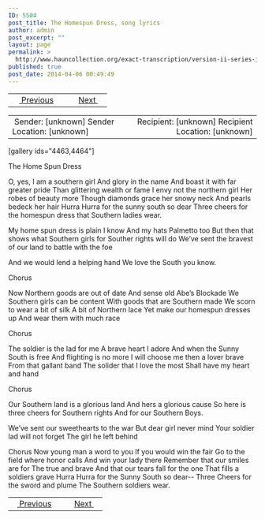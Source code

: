 ```yaml
---
ID: 5504
post_title: The Homespun Dress, song lyrics
author: admin
post_excerpt: ""
layout: page
permalink: >
  http://www.hauncollection.org/exact-transcription/version-ii-series-iii/poem-letter/
published: true
post_date: 2014-04-06 00:49:49
---
```

<table style="width: 100%;" align="center">
<tbody>
<tr>
<td width="50%"> <a href="http://www.hauncollection.org/version-2/version-ii-series-iii/poem-clipping/"><img src="https://lh3.googleusercontent.com/-EFJpxxNiPNw/VqgtWBCZrMI/AAAAAAAAAFU/WfY4lPFWWkg/s800-Ic42/Soeb-Plain-Arrows-8-10px.png" alt="" width="10" height="10" /> Previous</a></td>
<td style="text-align: right;"><a href="http://www.hauncollection.org/version-2/version-ii-series-iii/robbin-rough/">Next <img src="https://lh3.googleusercontent.com/-67k0cYlpXHw/VqgtWKz1MXI/AAAAAAAAAFU/k9PW_Piyurk/s800-Ic42/Soeb-Plain-Arrows-5-10px.png" alt="" width="10" height="10" /></a></td>
</tr>
</tbody>
</table>
<table style="width: 100%;" align="center">
<tbody>
<tr>
<td width="50%"> Sender: [unknown]
Sender Location: [unknown]</td>
<td style="text-align: right;">Recipient: [unknown]
Recipient Location: [unknown]</td>
</tr>
</tbody>
</table>
[gallery ids="4463,4464"]

The Home Spun Dress

O, yes, I am a southern girl
And glory in the name
And boast it with far greater pride
Than glittering wealth or fame
I envy not the northern girl
Her robes of beauty more
Though diamonds grace her snowy neck
And pearls bedeck her hair
Hurra Hurra for the sunny south
so dear Three cheers for the homespun
dress that Southern ladies wear.

My home spun dress is plain I know
And my hats Palmetto too
But then that shows what Southern
girls for Souther rights will do
We’ve sent the bravest of our land
to battle with the foe

And we would lend a helping hand
We love the South you know.

Chorus

Now Northern goods are out of date
And sense old Abe’s Blockade
We Southern girls can be content
With goods that are Southern made
We scorn to wear a bit of silk
A bit of Northern lace
Yet make our homespun dresses up
And wear them with much race

Chorus

The soldier is the lad for me
A brave heart I adore
And when the Sunny South is free
And flighting is no more
I will choose me then a lover brave
From that gallant band
The solider that I love the most
Shall have my heart and hand

Chorus

Our Southern land is a glorious land
And hers a glorious cause
So here is three cheers for Southern rights
And for our Southern Boys.

We’ve sent our sweethearts to the war
But dear girl never mind
Your soldier lad will not forget
The girl he left behind

Chorus
Now young man a word to you
If you would win the fair
Go to the field where honor calls
And win your lady there
Remember that our smiles are for
The true and brave
And that our tears fall for the one
That fills a soldiers grave
Hurra Hurra for the
Sunny South so dear-- Three
Cheers for the sword and plume
The Southern soldiers wear.
<table style="width: 100%;" align="center">
<tbody>
<tr>
<td width="50%"><a href="http://www.hauncollection.org/version-2/version-ii-series-iii/poem-clipping/"><img src="https://lh3.googleusercontent.com/-EFJpxxNiPNw/VqgtWBCZrMI/AAAAAAAAAFU/WfY4lPFWWkg/s800-Ic42/Soeb-Plain-Arrows-8-10px.png" alt="" width="10" height="10" /> Previous</a></td>
<td style="text-align: right;"><a href="http://www.hauncollection.org/version-2/version-ii-series-iii/robbin-rough/">Next <img src="https://lh3.googleusercontent.com/-67k0cYlpXHw/VqgtWKz1MXI/AAAAAAAAAFU/k9PW_Piyurk/s800-Ic42/Soeb-Plain-Arrows-5-10px.png" alt="" width="10" height="10" /></a></td>
</tr>
</tbody>
</table>